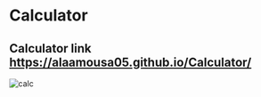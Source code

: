# Calculator
## Calculator link  https://alaamousa05.github.io/Calculator/
![calc](https://github.com/user-attachments/assets/5d4eafda-312a-43da-a7db-6c77f7e2cdc7)
